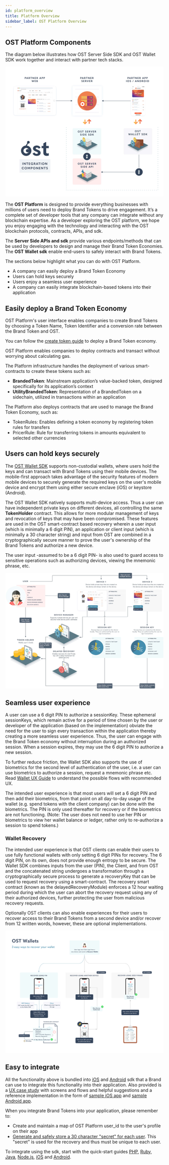 ```yaml
---
id: platform_overview
title: Platform Overview
sidebar_label: OST Platform Overview
---
```


## OST Platform Components
The diagram below illustrates how OST Server Side SDK and OST Wallet SDK work together and interact with partner tech stacks.

![platform-interaction](/platform/docs/assets/Platform-Integrations.jpg)

The **OST Platform** is designed to provide everything businesses with millions of users need to deploy Brand Tokens to drive engagement. It’s a complete set of developer tools that any company can integrate without any blockchain expertise. As a developer exploring the OST platform, we hope you enjoy engaging with the technology and interacting with the OST blockchain protocols, contracts, APIs, and sdk.

The **Server Side APIs and sdk** provide various endpoints/methods that can be used by developers to design and manage their Brand Token Economies. The **OST Wallet sdk** enable end-users to safely interact with Brand Tokens.

The sections below highlight what you can do with OST Platform.
 * A company can easily deploy a Brand Token Economy
 * Users can hold keys securely
 * Users enjoy a seamless user experience
 * A company can easily integrate blockchain-based tokens into their application

## Easily deploy a Brand Token Economy
OST Platform's user interface enables companies to create Brand Tokens by choosing a Token Name, Token Identifier and a conversion rate between the Brand Token and OST.

You can follow the [create token guide](/platform/docs/guides/create_token/) to deploy a Brand Token economy.

OST Platform enables companies to deploy contracts and transact without worrying about calculating gas.

The Platform infrastructure handles the deployment of various smart-contracts to create these tokens such as:
 * **BrandedToken**: Mainstream application’s value-backed token, designed specifically for its application’s context
 * **UtilityBrandedToken**: Representation of a BrandedToken on a sidechain, utilized in transactions within an application

The Platform also deploys contracts that are used to manage the Brand Token Economy, such as:
 * TokenRules: Enables defining a token economy by registering token rules for transfers
 * PricerRule: Rule for transferring tokens in amounts equivalent to selected other currencies


## Users can hold keys securely
The [OST Wallet SDK](https://dev.ost.com/platform/docs/guides/create_wallet/) supports non-custodial wallets, where users hold the keys and can transact with Brand Tokens using their mobile devices. The mobile-first approach takes advantage of the security features of modern mobile devices to securely generate the required keys on the user's mobile device and encrypt them using either secure enclave (iOS) or keystore (Android).

The OST Wallet SDK natively supports multi-device access. Thus a user can have independent private keys on different devices, all controlling the same  **TokenHolder** contract. This allows for more modular management of keys and revocation of keys that may have been compromised. These features are used in the OST smart-contract based recovery wherein a user input (which is minimally a 6 digit PIN), an application or client input (which is minimally a 30 character string) and input from OST are combined in a cryptographically secure manner to prove the user's ownership of the Brand Tokens and authorize a new device.

The user input -assumed to be a 6 digit PIN- is also used to guard access to sensitive operations such as authorizing devices, viewing the mnemonic phrase, etc.  

![OSTWalletRecovery](/platform/docs/assets/ERD-User-Setup-Daigram.jpg)

## Seamless user experience
A user can use a 6 digit PIN to authorize a sessionKey. These ephemeral sessionKeys, which remain active for a period of time chosen by the user or developer of the application (based on the implementation) obviate the need for the user to sign every transaction within the application thereby creating a more seamless user experience. Thus, the user can engage with the Brand Token economy without interruption during an authorized session. When a session expires, they may use the 6 digit PIN to authorize a new session.

To further reduce friction, the Wallet SDK also supports the use of biometrics for the second level of authentication of the user, i.e. a user can use biometrics to authorize a session, request a mnemonic phrase etc. Read [Wallet UX Guide](/platform/docs/guides/wallet_ux_guide/) to understand the possible flows with recommended UX.

The intended user experience is that most users will set a 6 digit PIN and then add their biometrics, from that point on all day-to-day usage of the wallet (e.g. spend tokens with the client company) can be done with the biometrics. The PIN is only used thereafter for recovery or if the biometrics are not functioning. (Note: The user does not need to use her PIN or biometrics to view her wallet balance or ledger, rather only to re-authorize a session to spend tokens.)

### Wallet Recovery
The intended user experience is that OST clients can enable their users to use fully functional wallets with only setting 6 digit PINs for recovery. The 6 digit PIN, on its own, does not provide enough entropy to be secure. The Wallet SDK combines inputs from the user (PIN), the Client, and from OST and the concatenated string undergoes a transformation through a cryptographically secure process to generate a recoveryKey that can be used to request recovery using a smart-contract. The recovery smart contract (known as the delayedRecoveryModule) enforces a 12 hour waiting period during which the user can abort the recovery request using any of their authorized devices, further protecting the user from malicious recovery requests.

Optionally OST clients can also enable experiences for their users to recover access to their Brand Tokens from a second device and/or recover from 12 written words, however, these are optional implementations.

![OSTWalletRecovery](/platform/docs/assets/ost-wallet-recovery.jpg)


## Easy to integrate
All the functionality above is bundled into [iOS](https://dev.ost.com/platform/sdkreferences/wallet_sdk/iOS/latest/methods/) and [Android](https://dev.ost.com/platform/sdkreferences/wallet_sdk/android/latest/methods/) sdk that a Brand can use to integrate this functionality into their application. Also provided is a [UX case study](https://dev.stagingost.com/platform/docs/guides/wallet_ux_guide/) with screens and flows and helpful suggestions and a reference implementation in the form of [sample iOS app](https://github.com/ostdotcom/ost-wallet-sdk-ios/tree/release-2.0/demo-app) and [sample Android app](https://github.com/ostdotcom/ost-wallet-sdk-android/tree/release-2.0/app). 

When you integrate Brand Tokens into your application, please remember to:
 * Create and maintain a map of OST Platform user_id to the user's profile on their app
 * [Generate and safely store a 30 character "secret" for each user](https://dev.stagingost.com/platform/docs/guides/create_wallet/#generating-passphaseprefix). This "secret" is used for the recovery and thus must be unique to each user.

To integrate using the sdk, start with the quick-start guides [PHP](/platform/sdkserver_sdk_setup/php/), [Ruby](/platform/sdkserver_sdk_setup/ruby/), [Java](https://dev.ost.com/platform/sdkserver_sdk_setup/java/), [Node.js](https://dev.ost.com/platform/sdkserver_sdk_setup/nodejs/), [iOS](/platform/docs/wallet_sdk_setup/iOS/) and [Android](/platform/docs/wallet_sdk_setup/android/).

